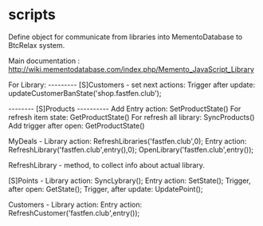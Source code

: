 # scripts

Define object for communicate from libraries into MementoDatabase to BtcRelax system.

Main documentation : http://wiki.mementodatabase.com/index.php/Memento_JavaScript_Library

For Library:
--------- [S]Customers - set next actions:
Trigger after update:
updateCustomerBanState('shop.fastfen.club');

 -------- [S]Products ---------- 
Add Entry action: SetProductState()
For refresh item state: GetProductState()
For refresh all library: SyncProducts()
Add trigger after open: GetProductState()



MyDeals  - Library action:
			RefreshLibraries('fastfen.club',0);
		   Entry action:
			RefreshLibrary('fastfen.club',entry(),0);
			OpenLibrary('fastfen.club',entry());
		

RefreshLibrary - method, to collect info about actual library.

[S]Points - Library action: 
            SyncLybrary();
            Entry action: SetState();
            Trigger, after open: GetState();
            Trigger, after update: UpdatePoint();

Customers - Library action:
			Entry action: RefreshCustomer('fastfen.club',entry());
			

